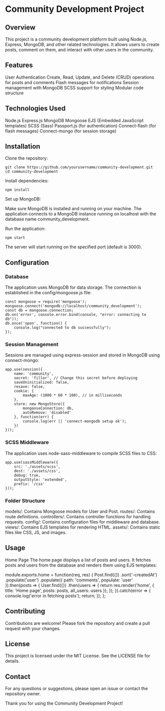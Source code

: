 # Community Development Project
## Overview
This project is a community development platform built using Node.js, Express, MongoDB, and other related technologies. It allows users to create posts, comment on them, and interact with other users in the community.

## Features
User Authentication
Create, Read, Update, and Delete (CRUD) operations for posts and comments
Flash messages for notifications
Session management with MongoDB
SCSS support for styling
Modular code structure
## Technologies Used
Node.js
Express.js
MongoDB
Mongoose
EJS (Embedded JavaScript templates)
SCSS (Sass)
Passport.js (for authentication)
Connect-flash (for flash messages)
Connect-mongo (for session storage)
## Installation
Clone the repository:

```
git clone https://github.com/yourusername/community-development.git
cd community-development
```

Install dependencies:

```
npm install
```

Set up MongoDB:

Make sure MongoDB is installed and running on your machine. The application connects to a MongoDB instance running on localhost with the database name community_development.

Run the application:

```
npm start

```

The server will start running on the specified port (default is 3000).

## Configuration
### Database
The application uses MongoDB for data storage. The connection is established in the config/mongoose.js file:
```
const mongoose = require('mongoose');
mongoose.connect('mongodb://localhost/community_development');
const db = mongoose.connection;
db.on('error', console.error.bind(console, "error: connecting to db"));
db.once('open', function() {
    console.log("connected to db successfully");
});
```
### Session Management
Sessions are managed using express-session and stored in MongoDB using connect-mongo:
```
app.use(session({
    name: 'community',
    secret: 'filler', // Change this secret before deploying
    saveUninitialized: false,
    resave: false,
    cookie: {
        maxAge: (1000 * 60 * 100), // in milliseconds
    },
    store: new MongoStore({
        mongooseConnection: db,
        autoRemove: 'disabled'
    }, function(err) {
        console.log(err || 'connect-mongodb setup ok');
    })
}));
```
### SCSS Middleware
The application uses node-sass-middleware to compile SCSS files to CSS:
```
app.use(sassMiddleware({
    src: './assets/scss',
    dest: './assets/css',
    debug: true,
    outputStyle: 'extended',
    prefix: '/css'
}));
```
### Folder Structure
models/: Contains Mongoose models for User and Post.
routes/: Contains route definitions.
controllers/: Contains controller functions for handling requests.
config/: Contains configuration files for middleware and database.
views/: Contains EJS templates for rendering HTML.
assets/: Contains static files like CSS, JS, and images.
## Usage
Home Page
The home page displays a list of posts and users. It fetches posts and users from the database and renders them using EJS templates:

module.exports.home = function(req, res) {
    Post.find({})
    .sort('-createdAt')
    .populate('user')
    .populate({
        path: 'comments',
        populate: 'user'
    }).then(posts => {
        User.find({})
        .then(users => {
            return res.render('home', {
                title: 'Home page',
                posts: posts,
                all_users: users
            });
        });
    }).catch(error => {
        console.log('error in fetching posts');
        return;
    });
};

## Contributing
Contributions are welcome! Please fork the repository and create a pull request with your changes.

## License
This project is licensed under the MIT License. See the LICENSE file for details.

## Contact
For any questions or suggestions, please open an issue or contact the repository owner.

Thank you for using the Community Development Project!
